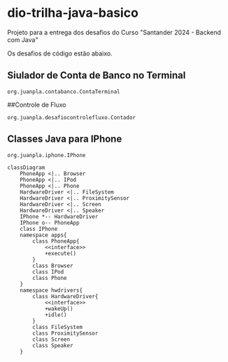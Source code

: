 # dio-trilha-java-basico
Projeto para a entrega dos desafios do Curso "Santander 2024 - Backend com Java"

Os desafios de código estão abaixo.

## Siulador de Conta de Banco no Terminal
```
org.juanpla.contabanco.ContaTerminal
```
##Controle de Fluxo
```
org.juanpla.desafiocontrolefluxo.Contador
```
## Classes Java para IPhone
```
org.juanpla.iphone.IPhone
```

```mermaid
classDiagram
    PhoneApp <|.. Browser
    PhoneApp <|.. IPod
    PhoneApp <|.. Phone
    HardwareDriver <|.. FileSystem
    HardwareDriver <|.. ProximitySensor
    HardwareDriver <|.. Screen
    HardwareDriver <|.. Speaker
    IPhone *-- HardwareDriver
    IPhone o-- PhoneApp
    class IPhone
    namespace apps{
    	class PhoneApp{
    		<<interface>>
    		+execute()
    	}
    	class Browser
    	class IPod
    	class Phone
    }
    namespace hwdrivers{
    	class HardwareDriver{
    		<<interface>>
            +wakeUp()
            +idle()
    	}
    	class FileSystem
    	class ProximitySensor
    	class Screen
    	class Speaker
    }
```

